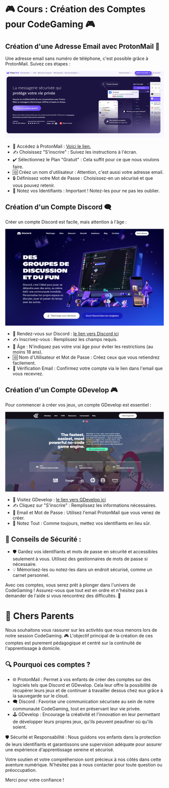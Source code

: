 # 🎮 Cours : Création des Comptes pour CodeGaming 🎮
## Création d'une Adresse Email avec ProtonMail 📧
Une adresse email sans numéro de téléphone, c'est possible grâce à ProtonMail. Suivez ces étapes :

![Proton](Image/ProtonMail.png)

- 🔗 Accédez à ProtonMail : [Voici le lien.](https://proton.me/fr/mail)
- ✍️ Choisissez "S'inscrire" : Suivez les instructions à l'écran.
- ✔️ Sélectionnez le Plan "Gratuit" : Cela suffit pour ce que nous voulons faire.
- 🆔 Créez un nom d'utilisateur : Attention, c'est aussi votre adresse email.
- 🔒 Définissez votre Mot de Passe : Choisissez-en un sécurisé et que vous pouvez retenir.
- 📝 Notez vos Identifiants : Important ! Notez-les pour ne pas les oublier.

## Création d'un Compte Discord 🗨️
Créer un compte Discord est facile, mais attention à l'âge :

![Discord](Image/Discord.png)

- 🔗 Rendez-vous sur Discord : [le lien vers Discord ici](https://discord.com)
- ✍️ Inscrivez-vous : Remplissez les champs requis.
- 🎂 Âge : N'indiquez pas votre vrai âge pour éviter les restrictions (au moins 18 ans).
- 🆔 Nom d'Utilisateur et Mot de Passe : Créez ceux que vous retiendrez facilement.
- 📧 Vérification Email : Confirmez votre compte via le lien dans l'email que vous recevrez.

## Création d'un Compte GDevelop 🎮
Pour commencer à créer vos jeux, un compte GDevelop est essentiel :

![Gdevelop](Image/Gdevelop.png)

- 🔗 Visitez GDevelop : [le lien vers GDevelop ici](https://editor.gdevelop.io/?utm_campaign=try&utm_medium=website&utm_source=hero)
- ✍️ Cliquez sur "S'inscrire" : Remplissez les informations nécessaires.
- 📧 Email et Mot de Passe : Utilisez l'email ProtonMail que vous venez de créer.
- 📝 Notez Tout : Comme toujours, mettez vos identifiants en lieu sûr.

## 🔐 Conseils de Sécurité :
- 🛡️ Gardez vos identifiants et mots de passe en sécurité et accessibles seulement à vous. Utilisez des gestionnaires de mots de passe si nécessaire.
- 💡 Mémorisez-les ou notez-les dans un endroit sécurisé, comme un carnet personnel.

Avec ces comptes, vous serez prêt à plonger dans l'univers de CodeGaming ! Assurez-vous que tout est en ordre et n'hésitez pas à demander de l'aide si vous rencontrez des difficultés. 🚀

# 👋 Chers Parents

Nous souhaitons vous rassurer sur les activités que nous menons lors de notre session CodeGaming. 🎮 L'objectif principal de la création de ces comptes est purement pédagogique et centré sur la continuité de l'apprentissage à domicile.

## 🔍 Pourquoi ces comptes ?
- 🌐 ProtonMail : Permet à vos enfants de créer des comptes sur des logiciels tels que Discord et GDevelop. Cela leur offre la possibilité de récupérer leurs jeux et de continuer à travailler dessus chez eux grâce à la sauvegarde sur le cloud.
- 🗨️ Discord : Favorise une communication sécurisée au sein de notre communauté CodeGaming, tout en préservant leur vie privée.
- 🕹️ GDevelop : Encourage la créativité et l'innovation en leur permettant de développer leurs propres jeux, qu'ils peuvent peaufiner où qu'ils soient.

🛡️ Sécurité et Responsabilité : Nous guidons vos enfants dans la protection de leurs identifiants et garantissons une supervision adéquate pour assurer une expérience d'apprentissage sereine et sécurisé.

Votre soutien et votre compréhension sont précieux à nos côtés dans cette aventure numérique. N'hésitez pas à nous contacter pour toute question ou préoccupation.

Merci pour votre confiance !
